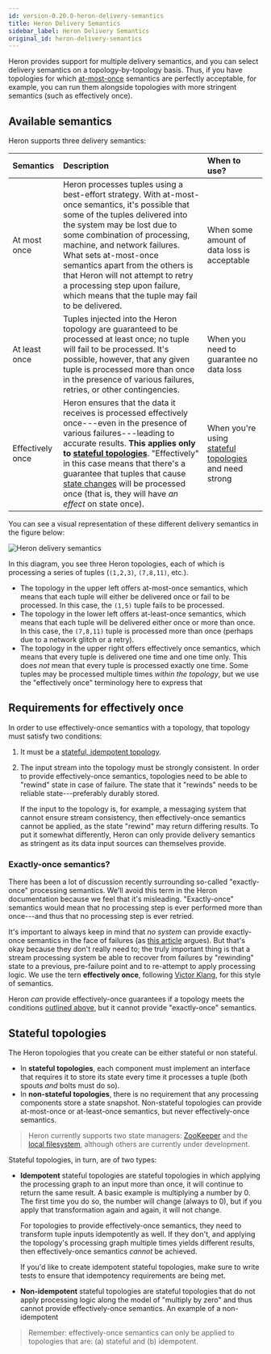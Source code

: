 ```yaml
---
id: version-0.20.0-heron-delivery-semantics
title: Heron Delivery Semantics
sidebar_label: Heron Delivery Semantics
original_id: heron-delivery-semantics
---
```

<!--
    Licensed to the Apache Software Foundation (ASF) under one
    or more contributor license agreements.  See the NOTICE file
    distributed with this work for additional information
    regarding copyright ownership.  The ASF licenses this file
    to you under the Apache License, Version 2.0 (the
    "License"); you may not use this file except in compliance
    with the License.  You may obtain a copy of the License at
      http://www.apache.org/licenses/LICENSE-2.0
    Unless required by applicable law or agreed to in writing,
    software distributed under the License is distributed on an
    "AS IS" BASIS, WITHOUT WARRANTIES OR CONDITIONS OF ANY
    KIND, either express or implied.  See the License for the
    specific language governing permissions and limitations
    under the License.
-->

Heron provides support for multiple delivery semantics, and you can select delivery semantics on a topology-by-topology basis. Thus, if you have topologies for which [at-most-once](#available-semantics) semantics are perfectly acceptable, for example, you can run them alongside topologies with more stringent semantics (such as effectively once).

## Available semantics

Heron supports three delivery semantics:

Semantics | Description | When to use?
:---------|:------------|:------------
At most once | Heron processes tuples using a best-effort strategy. With at-most-once semantics, it's possible that some of the tuples delivered into the system may be lost due to some combination of processing, machine, and network failures. What sets at-most-once semantics apart from the others is that Heron will not attempt to retry a processing step upon failure, which means that the tuple may fail to be delivered. | When some amount of data loss is acceptable
At least once | Tuples injected into the Heron topology are guaranteed to be processed at least once; no tuple will fail to be processed. It's possible, however, that any given tuple is processed more than once in the presence of various failures, retries, or other contingencies. | When you need to guarantee no data loss
Effectively once | Heron ensures that the data it receives is processed effectively once---even in the presence of various failures---leading to accurate results. **This applies only to [stateful topologies](#stateful-topologies)**. "Effectively" in this case means that there's a guarantee that tuples that cause [state changes](#stateful-topologies) will be processed once (that is, they will have *an effect* on state once). | When you're using [stateful topologies](#stateful-processing) and need strong 

You can see a visual representation of these different delivery semantics in the figure below:

![Heron delivery semantics](https://www.lucidchart.com/publicSegments/view/f35df5fd-bfc1-4270-aad6-40766abae024/image.png)

In this diagram, you see three Heron topologies, each of which is processing a series of tuples (`(1,2,3)`, `(7,8,11)`, etc.).

* The topology in the upper left offers at-most-once semantics, which means that each tuple will either be delivered once or fail to be processed. In this case, the `(1,5)` tuple fails to be processed.
* The topology in the lower left offers at-least-once semantics, which means that each tuple will be delivered either once or more than once. In this case, the `(7,8,11)` tuple is processed more than once (perhaps due to a network glitch or a retry).
* The topology in the upper right offers effectively once semantics, which means that every tuple is delivered one time and one time only. This does *not* mean that every tuple is processed exactly one time. Some tuples may be processed multiple times *within the topology*, but we use the "effectively once" terminology here to express that

## Requirements for effectively once

In order to use effectively-once semantics with a topology, that topology must satisfy two conditions:

1. It must be a [stateful, idempotent topology](#stateful-topologies).
2. The input stream into the topology must be strongly consistent. In order to provide effectively-once semantics, topologies need to be able to "rewind" state in case of failure. The state that it "rewinds" needs to be reliable state---preferably durably stored.

    If the input to the topology is, for example, a messaging system that cannot ensure stream consistency, then effectively-once semantics cannot be applied, as the state "rewind" may return differing results. To put it somewhat differently, Heron can only provide delivery semantics as stringent as its data input sources can themselves provide.

### Exactly-once semantics?

There has been a lot of discussion recently surrounding so-called "exactly-once" processing semantics. We'll avoid this term in the Heron documentation because we feel that it's misleading. "Exactly-once" semantics would mean that no processing step is ever performed more than once---and thus that no processing step is ever retried.

It's important to always keep in mind that *no system* can provide exactly-once semantics in the face of failures (as [this article](http://bravenewgeek.com/you-cannot-have-exactly-once-delivery) argues). But that's okay because they don't really need to; the truly important thing is that a stream processing system be able to recover from failures by "rewinding" state to a previous, pre-failure point and to re-attempt to apply processing logic. We use the tern **effectively once**, following [Victor Klang](https://twitter.com/viktorklang/status/789036133434978304), for this style of semantics.

Heron *can* provide effectively-once guarantees if a topology meets the conditions [outlined above](#requirements-for-effectively-once), but it cannot provide "exactly-once" semantics.

## Stateful topologies

The Heron topologies that you create can be either stateful or non stateful.

* In **stateful topologies**, each component must implement an interface that requires it to store its state every time it processes a tuple (both spouts *and* bolts must do so).
* In **non-stateful topologies**, there is no requirement that any processing components store a state snapshot. Non-stateful topologies can provide at-most-once or at-least-once semantics, but never effectively-once semantics.

> Heron currently supports two state managers: [ZooKeeper](state-managers-zookeeper) and the [local filesystem](state-managers-local-fs), although others are currently under development.

Stateful topologies, in turn, are of two types:

* **Idempotent** stateful topologies are stateful topologies in which applying the processing graph to an input more than once, it will continue to return the same result. A basic example is multiplying a number by 0. The first time you do so, the number will change (always to 0), but if you apply that transformation again and again, it will not change.

    For topologies to provide effectively-once semantics, they need to transform tuple inputs idempotently as well. If they don't, and applying the topology's processing graph multiple times yields different results, then effectively-once semantics *cannot* be achieved.

    If you'd like to create idempotent stateful topologies, make sure to write tests to ensure that idempotency requirements are being met.
* **Non-idempotent** stateful topologies are stateful topologies that do not apply processing logic along the model of "multiply by zero" and thus cannot provide effectively-once semantics. An example of a non-idempotent

> Remember: effectively-once semantics can only be applied to topologies that are: (a) stateful and (b) idempotent.